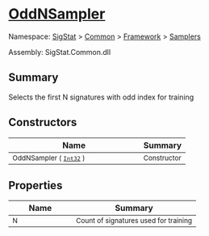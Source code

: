 # [OddNSampler](./OddNSampler.md)

Namespace: [SigStat]() > [Common](./../../README.md) > [Framework]() > [Samplers](./README.md)

Assembly: SigStat.Common.dll

## Summary
Selects the first N signatures with odd index for training

## Constructors

| Name | Summary | 
| --- | --- | 
| <sub>OddNSampler ( [`Int32`](https://docs.microsoft.com/en-us/dotnet/api/System.Int32) )</sub><img width=100>| <sub>Constructor</sub>| <br>


## Properties

| Name | Summary | 
| --- | --- | 
| <sub>N</sub><img width=100>| <sub>Count of signatures used for training</sub>| <br>



